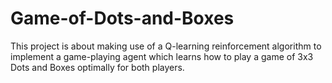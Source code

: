 # Game-of-Dots-and-Boxes

This project is about making use of a Q-learning reinforcement algorithm to implement a game-playing agent which learns how to play a game of 3x3 Dots and Boxes optimally for both players.

